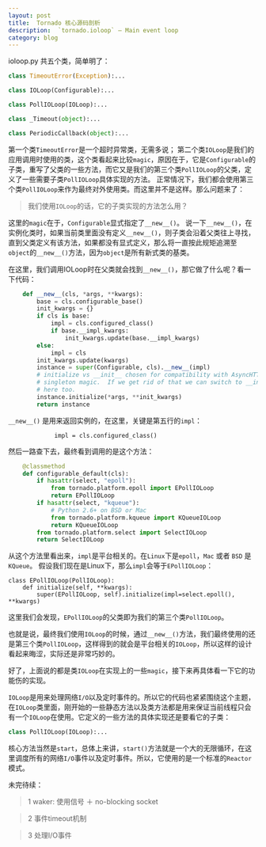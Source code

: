 ```yaml
---
layout: post
title:  Tornado 核心源码剖析
description:  `tornado.ioloop` — Main event loop
category: blog
---
```

ioloop.py 共五个类，简单明了：

```python
class TimeoutError(Exception):...

class IOLoop(Configurable):...

class PollIOLoop(IOLoop):...

class _Timeout(object):...

class PeriodicCallback(object):...
```

第一个类`TimeoutError`是一个超时异常类，无需多说；
第二个类`IOLoop`是我们的应用调用时使用的类，这个类看起来比较`magic`，原因在于，它是`Configurable`的子类，重写了父类的一些方法，而它又是我们的第三个类`PollIOLoop`的父类，定义了一些需要子类`PollIOLoop`具体实现的方法。
正常情况下，我们都会使用第三个类`PollIOLoop`来作为最终对外使用类。而这里并不是这样。那么问题来了：

>我们使用`IOLoop`的话，它的子类实现的方法怎么用？

这里的`magic`在于，`Configurable`显式指定了`__new__()`。
说一下`__new__()`，在实例化类时，如果当前类里面没有定义`__new__()`，则子类会沿着父类往上寻找，直到父类定义有该方法，如果都没有显式定义，那么将一直按此规矩追溯至`object`的`__new__()`方法，因为`object`是所有新式类的基类。

在这里，我们调用IOLoop时在父类就会找到`__new__()`，那它做了什么呢？看一下代码：

```python
    def __new__(cls, *args, **kwargs):
        base = cls.configurable_base()
        init_kwargs = {}
        if cls is base:
            impl = cls.configured_class()
            if base.__impl_kwargs:
                init_kwargs.update(base.__impl_kwargs)
        else:
            impl = cls
        init_kwargs.update(kwargs)
        instance = super(Configurable, cls).__new__(impl)
        # initialize vs __init__ chosen for compatibility with AsyncHTTPClient
        # singleton magic.  If we get rid of that we can switch to __init__
        # here too.
        instance.initialize(*args, **init_kwargs)
        return instance
```
 
`__new__()` 是用来返回实例的，在这里，关键是第五行的`impl`：

```
             impl = cls.configured_class()
```

然后一路查下去，最终看到调用的是这个方法：

```python
    @classmethod
    def configurable_default(cls):
        if hasattr(select, "epoll"):
            from tornado.platform.epoll import EPollIOLoop
            return EPollIOLoop
        if hasattr(select, "kqueue"):
            # Python 2.6+ on BSD or Mac
            from tornado.platform.kqueue import KQueueIOLoop
            return KQueueIOLoop
        from tornado.platform.select import SelectIOLoop
        return SelectIOLoop
```

从这个方法里看出来，`impl`是平台相关的。在`Linux`下是`epoll`，`Mac` 或者 `BSD` 是 `KQueue`。
假设我们现在是Linux下，那么`impl`会等于`EPollIOLoop`：

```
class EPollIOLoop(PollIOLoop):
    def initialize(self, **kwargs):
        super(EPollIOLoop, self).initialize(impl=select.epoll(), **kwargs)
```
这里我们会发现，`EPollIOLoop`的父类即为我们的第三个类`PollIOLoop`。

也就是说，最终我们使用`IOLoop`的时候，通过`__new__()`方法，我们最终使用的还是第三个类`PollIOLoop`，这样得到的就会是平台相关的`IOLoop`，所以这样的设计看起来晦涩，实际还是非常巧妙的。

好了，上面说的都是类`IOLoop`在实现上的一些`magic`，接下来再具体看一下它的功能伤的实现。

`IOLoop`是用来处理网络`I/O`以及定时事件的。所以它的代码也紧紧围绕这个主题，在`IOLoop`类里面，刚开始的一些静态方法以及类方法都是用来保证当前线程只会有一个`IOLoop`在使用。它定义的一些方法的具体实现还是要看它的子类：

```python
class PollIOLoop(IOLoop):...
```

核心方法当然是`start`，总体上来讲，`start()`方法就是一个大的无限循环，在这里调度所有的网络`I/O`事件以及定时事件。所以，它使用的是一个标准的`Reactor`模式。

未完待续：

>1 waker: 使用信号 ＋ no-blocking socket

>2 事件timeout机制

>3 处理I/O事件



